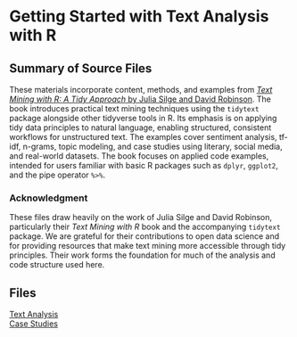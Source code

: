 # Getting Started with Text Analysis with R

## Summary of Source Files

These materials incorporate content, methods, and examples from [*Text Mining with R: A Tidy Approach* by Julia Silge and David Robinson](https://www.tidytextmining.com). The book introduces practical text mining techniques using the `tidytext` package alongside other tidyverse tools in R. Its emphasis is on applying tidy data principles to natural language, enabling structured, consistent workflows for unstructured text. The examples cover sentiment analysis, tf-idf, n-grams, topic modeling, and case studies using literary, social media, and real-world datasets. The book focuses on applied code examples, intended for users familiar with basic R packages such as `dplyr`, `ggplot2`, and the pipe operator `%>%`.

### Acknowledgment

These files draw heavily on the work of Julia Silge and David Robinson, particularly their *Text Mining with R* book and the accompanying `tidytext` package. We are grateful for their contributions to open data science and for providing resources that make text mining more accessible through tidy principles. Their work forms the foundation for much of the analysis and code structure used here.

## Files 
[Text Analysis](./Tidy_Text_Analysis.ipynb)  
[Case Studies](./Tidy_Text_Case_Studies.ipynb)